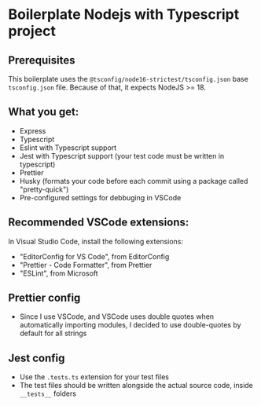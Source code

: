 # Boilerplate Nodejs with Typescript project

## Prerequisites

This boilerplate uses the `@tsconfig/node16-strictest/tsconfig.json` base `tsconfig.json` file.
Because of that, it expects NodeJS >= 18.

## What you get:

-   Express
-   Typescript
-   Eslint with Typescript support
-   Jest with Typescript support (your test code must be written in typescript)
-   Prettier
-   Husky (formats your code before each commit using a package called "pretty-quick")
-   Pre-configured settings for debbuging in VSCode

## Recommended VSCode extensions:

In Visual Studio Code, install the following extensions:

-   "EditorConfig for VS Code", from EditorConfig
-   "Prettier - Code Formatter", from Prettier
-   "ESLint", from Microsoft

## Prettier config

-   Since I use VSCode, and VSCode uses double quotes when automatically importing modules, I decided to use double-quotes by default for all strings

## Jest config

-   Use the `.tests.ts` extension for your test files
-   The test files should be written alongside the actual source code, inside `__tests__` folders
